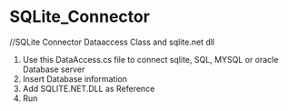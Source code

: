 # SQLite_Connector
//SQLite Connector Dataaccess Class and sqlite.net dll

1. Use this DataAccess.cs file to connect sqlite, SQL, MYSQL or oracle Database server 
2. Insert Database information 
3. Add SQLITE.NET.DLL as Reference 
4. Run
